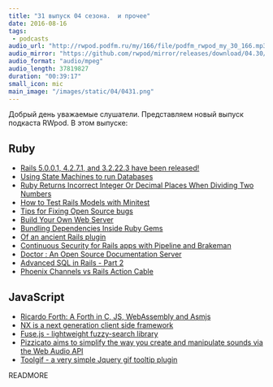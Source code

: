 ```yaml
---
title: "31 выпуск 04 сезона.  и прочее"
date: 2016-08-16
tags:
 - podcasts
audio_url: "http://rwpod.podfm.ru/my/166/file/podfm_rwpod_my_30_166.mp3"
audio_mirror: "https://github.com/rwpod/mirror/releases/download/04.30/0430.mp3"
audio_format: "audio/mpeg"
audio_length: 37819827
duration: "00:39:17"
small_icon: mic
main_image: "/images/static/04/0431.png"
---
```


Добрый день уважаемые слушатели. Представляем новый выпуск подкаста RWpod. В этом выпуске:

## Ruby

 - [Rails 5.0.0.1, 4.2.7.1, and 3.2.22.3 have been released!](http://weblog.rubyonrails.org/2016/8/11/Rails-5-0-0-1-4-2-7-2-and-3-2-22-3-have-been-released/)
 - [Using State Machines to run Databases](https://www.citusdata.com/blog/2016/08/12/state-machines-to-run-databases/)
 - [Ruby Returns Incorrect Integer Or Decimal Places When Dividing Two Numbers](https://solidfoundationwebdev.com/blog/posts/ruby-returns-incorrect-integer-or-decimal-places-when-dividing-two-numbers)
 - [How to Test Rails Models with Minitest](https://semaphoreci.com/community/tutorials/how-to-test-rails-models-with-minitest)
 - [Tips for Fixing Open Source bugs](http://www.schneems.com/2016/08/03/supporing-open-source.html)
 - [Build Your Own Web Server](http://www.blackbytes.info/2016/08/build-your-own-web-server/)
 - [Bundling Dependencies Inside Ruby Gems](http://blog.presidentbeef.com/blog/2016/08/09/bundling-gem-dependencies-inside-ruby-gems/)
 - [Of an ancient Rails plugin](http://zzak.io/log/2016-08-09-of-an-ancient-rails-plugin.html)
 - [Continuous Security for Rails apps with Pipeline and Brakeman](https://jenkins.io/blog/2016/08/10/rails-cd-with-pipeline/)
 - [Doctor : An Open Source Documentation Server](https://blog.minio.io/doctor-an-open-source-documentation-server-41d86d756f15)
 - [Advanced SQL in Rails - Part 2](http://brewhouse.io/2016/08/12/sql-in-rails-part2.html)
 - [Phoenix Channels vs Rails Action Cable](https://dockyard.com/blog/2016/08/09/phoenix-channels-vs-rails-action-cable)

## JavaScript

 - [Ricardo Forth: A Forth in C, JS, WebAssembly and Asmjs](https://marianoguerra.github.io/ricardo-forth/)
 - [NX is a next generation client side framework](http://nx-framework.com/)
 - [Fuse.js - lightweight fuzzy-search library](http://fusejs.io/)
 - [Pizzicato aims to simplify the way you create and manipulate sounds via the Web Audio API](https://alemangui.github.io/pizzicato/)
 - [Toolgif - a very simple Jquery gif tooltip plugin](https://mburakerman.github.io/toolgif/)


READMORE

